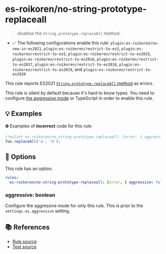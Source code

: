 # es-roikoren/no-string-prototype-replaceall
> disallow the `String.prototype.replaceAll` method.

- ✅ The following configurations enable this rule: `plugin:es-roikoren/no-new-in-es2021`, `plugin:es-roikoren/restrict-to-es3`, `plugin:es-roikoren/restrict-to-es5`, `plugin:es-roikoren/restrict-to-es2015`, `plugin:es-roikoren/restrict-to-es2016`, `plugin:es-roikoren/restrict-to-es2017`, `plugin:es-roikoren/restrict-to-es2018`, `plugin:es-roikoren/restrict-to-es2019`, and `plugin:es-roikoren/restrict-to-es2020`

This rule reports ES2021 [`String.prototype.replaceAll` method](https://github.com/tc39/proposal-string-replaceall) as errors.

This rule is silent by default because it's hard to know types. You need to configure [the aggressive mode](../#the-aggressive-mode) or TypeScript in order to enable this rule.

## 💡 Examples

⛔ Examples of **incorrect** code for this rule:

```js
/*eslint es-roikoren/no-string-prototype-replaceall: [error, { aggressive: true }] */
foo.replaceAll('a', 'b');
```

## 🔧 Options

This rule has an option.

```yml
rules:
  es-roikoren/no-string-prototype-replaceall: [error, { aggressive: false }]
```

### aggressive: boolean

Configure the aggressive mode for only this rule.
This is prior to the `settings.es.aggressive` setting.

## 📚 References

- [Rule source](https://github.com/roikoren755/eslint-plugin-es/blob/v2.0.7/src/rules/no-string-prototype-replaceall.ts)
- [Test source](https://github.com/roikoren755/eslint-plugin-es/blob/v2.0.7/tests/src/rules/no-string-prototype-replaceall.ts)
